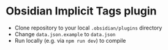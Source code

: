 # Obsidian Implicit Tags plugin 

- Clone repository to your local `.obsidian/plugins` directory
- Change `data.json.example` to `data.json`
- Run locally (e.g. via `npm run dev`) to compile
